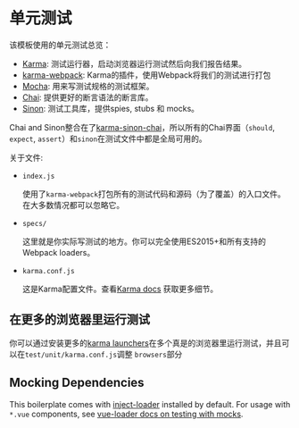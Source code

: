 # 单元测试

该模板使用的单元测试总览：

- [Karma](https://karma-runner.github.io/): 测试运行器，启动浏览器运行测试然后向我们报告结果。
- [karma-webpack](https://github.com/webpack/karma-webpack): Karma的插件，使用Webpack将我们的测试进行打包
- [Mocha](https://mochajs.org/): 用来写测试规格的测试框架。
- [Chai](http://chaijs.com/): 提供更好的断言语法的断言库。
- [Sinon](http://sinonjs.org/): 测试工具库，提供spies, stubs 和 mocks。

Chai and Sinon整合在了[karma-sinon-chai](https://github.com/kmees/karma-sinon-chai)，所以所有的Chai界面（`should`, `expect`, `assert`）和`sinon`在测试文件中都是全局可用的。

关于文件:

- `index.js`


  使用了`karma-webpack`打包所有的测试代码和源码（为了覆盖）的入口文件。在大多数情况都可以忽略它。

- `specs/`

  这里就是你实际写测试的地方。你可以完全使用ES2015+和所有支持的Webpack loaders。

- `karma.conf.js`

  这是Karma配置文件。查看[Karma docs](https://karma-runner.github.io/) 获取更多细节。

## 在更多的浏览器里运行测试

你可以通过安装更多的[karma launchers](https://karma-runner.github.io/1.0/config/browsers.html)在多个真是的浏览器里运行测试，并且可以在`test/unit/karma.conf.js`调整 `browsers`部分


## Mocking Dependencies

This boilerplate comes with [inject-loader](https://github.com/plasticine/inject-loader) installed by default. For usage with `*.vue` components, see [vue-loader docs on testing with mocks](http://vue-loader.vuejs.org/en/workflow/testing-with-mocks.html).
